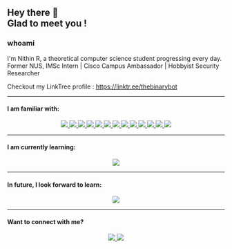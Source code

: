 

<h2> Hey there 👋 <br>
Glad to meet you ! </h2>


###  whoami
I'm Nithin R, a theoretical computer science student progressing every day.
<br>
Former NUS, IMSc Intern | Cisco Campus Ambassador | Hobbyist Security Researcher

Checkout my LinkTree profile : https://linktr.ee/thebinarybot

<hr>

#### I am familiar with:
<div align='center'>
  <a href='https://git-scm.com' target='_blank' rel='noopener' rel='noreferrer'>
    <img src='https://img.shields.io/static/v1?label=&message=git&style=for-the-badge&logo=git&logoColor=white&color=f05032' />
  </a>
  <a href='https://isocpp.org/' target='_blank' rel='noopener' rel='noreferrer'>
    <img src='https://img.shields.io/static/v1?label=&message=C%2B%2B&style=for-the-badge&logo=c%2B%2B&color=00599c' />
  </a>
  <a href='https://openjdk.java.net/' target='_blank' rel='noopener' rel='noreferrer'>
    <img src='https://img.shields.io/static/v1?label=&message=Java&style=for-the-badge&logo=java&color=f5792a&logoColor=white' />
  </a>
  <a href='https://www.python.org/' target='_blank' rel='noopener' rel='noreferrer'>
    <img src='https://img.shields.io/static/v1?label=&message=python&style=for-the-badge&logo=python&logoColor=white&color=330a0a' />
  </a>
  <a href='https://www.gnu.org/software/bash/' target='_blank' rel='noopener' rel='noreferrer'>
    <img src='https://img.shields.io/static/v1?label=&message=%23%21%2Fbin%2Fbash&logoColor=white&color=grey&style=for-the-badge&logo=gnu-bash&color=4eaa25' />
  </a>
  <a href='https://developer.mozilla.org/en-US/docs/Web/JavaScript' target='_blank' rel='noopener' rel='noreferrer'>
    <img src='https://img.shields.io/static/v1?label=&message=javascript&style=for-the-badge&logo=javascript&logoColor=f7df1e&color=grey' />
  </a>
  <a href='https://nodejs.org/' target='_blank' rel='noopener' rel='noreferrer'>
    <img src='https://img.shields.io/static/v1?label=&message=Node.js&color=339933&style=for-the-badge&logo=nodejs' />
  </a>
  <a href='https://reactjs.org/' target='_blank' rel='noopener' rel='noreferrer'>
    <img src='https://img.shields.io/static/v1?label=&message=React.js&style=for-the-badge&logo=react&color=61dafb&logoColor=black' />
  </a>
  <a href='https://getbootstrap.com/' target='_blank' rel='noopener' rel='noreferrer'>
    <img src='https://img.shields.io/static/v1?label=&message=Bootstrap&color=563d7c&style=for-the-badge&logo=bootstrap' />
  </a>
  <a href='https://www.mongodb.com/' target='_blank' rel='noopener' rel='noreferrer'>
    <img src='https://img.shields.io/static/v1?label=&message=mongodb&color=2e523c&style=for-the-badge&logo=mongodb' />
  </a>
  <a href='https://www.mysql.com/' target='_blank' rel='noopener' rel='noreferrer'>
    <img src='https://img.shields.io/static/v1?label=&message=mysql&color=de126e&style=for-the-badge&logo=mysql' />
  </a>
  <a href='https://cassandra.apache.org/' target='_blank' rel='noopener' rel='noreferrer'>
    <img src='https://img.shields.io/static/v1?label=&message=cassandra&color=cc2e16&style=for-the-badge&logo=apachecassandra' />
  </a>
  <a href='https://www.r-project.org/' target='_blank' rel='noopener' rel='noreferrer'>
    <img src='https://img.shields.io/static/v1?label=&message=r&color=fae314&style=for-the-badge&logo=r' />
  </a>
  
</div>

<hr>

#### I am currently learning:

<div align='center'>
  <a href='https://docs.soliditylang.org/en/v0.8.16/' target='_blank' rel='noopener' rel='noreferrer'>
    <img src='https://img.shields.io/static/v1?label=&message=Solidity&logoColor=white&style=for-the-badge&logo=solidity&color=000000' />
  </a>
</div>

<hr>

#### In future, I look forward to learn:

<div align='center'>
  <a href='https://golang.org/' target='_blank' rel='noopener' rel='noreferrer'>
    <img src='https://img.shields.io/static/v1?label=&message=go&logoColor=black&style=for-the-badge&logo=go&color=ffffff' />
  </a>

</div>

<hr>

#### Want to connect with me? 

<div align='center'>

  <a href='https://linkedin.com/nithinravi10' target='_blank' rel='noopener' rel='noreferrer'>
    <img src='https://img.shields.io/static/v1?label=LinkedIn&message=Nithin&color=blue&style=for-the-badge&logo=linkedin' />
  </a>
  <a href='https://discordapp.com/thebinarybot#3541' target='_blank' rel='noopener' rel='noreferrer'>
    <img src='https://img.shields.io/static/v1?label=Discord&message=thebinarybot&color=blue&style=for-the-badge&logo=discord' />
  </a>
  
  
</div>

